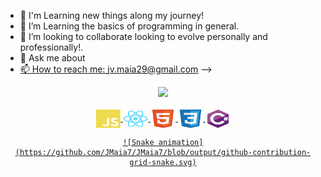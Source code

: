 - 🔭 I'm Learning new things along my journey!
- 🌱 I’m Learning the basics of programming in general.
- 👯 I’m looking to collaborate looking to evolve personally and professionally!.
- 💬 Ask me about <a href="https:https://www.instagram.com/_maia.jj">
- 📫 How to reach me: jv.maia29@gmail.com
-->

<div align="center">
  <a href="https://github.com/JMaia7">
  <img height="180em" src="https://github-readme-stats.vercel.app/api?username=JMaia7&show_icons=true&theme=dracula&include_all_commits=true&count_private=true"/>
  
  <div style="display: inline_block"><br>
  <img align="center" alt="Rafa-Js" height="30" width="40" src="https://raw.githubusercontent.com/devicons/devicon/master/icons/javascript/javascript-plain.svg">
  <img align="center" alt="Rafa-React" height="30" width="40" src="https://raw.githubusercontent.com/devicons/devicon/master/icons/react/react-original.svg">
  <img align="center" alt="Rafa-HTML" height="30" width="40" src="https://raw.githubusercontent.com/devicons/devicon/master/icons/html5/html5-original.svg">
  <img align="center" alt="Rafa-CSS" height="30" width="40" src="https://raw.githubusercontent.com/devicons/devicon/master/icons/css3/css3-original.svg">
  <img align="center" alt="Rafa-Csharp" height="30" width="40" src="https://raw.githubusercontent.com/devicons/devicon/master/icons/csharp/csharp-original.svg">
</div>
    
    ![Snake animation](https://github.com/JMaia7/JMaia7/blob/output/github-contribution-grid-snake.svg)
